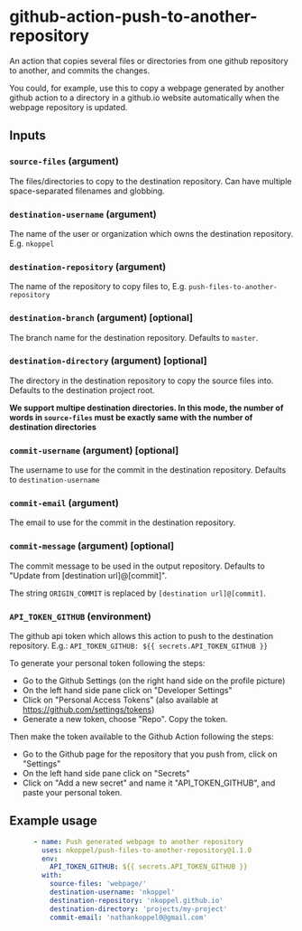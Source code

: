 # github-action-push-to-another-repository

An action that copies several files or directories from one github repository to another, and commits the changes.

You could, for example, use this to copy a webpage generated by another github action to a directory in a github.io website automatically when the webpage repository is updated.

## Inputs
### `source-files` (argument)
The files/directories to copy to the destination repository. Can have multiple space-separated filenames and globbing.

### `destination-username` (argument)
The name of the user or organization which owns the destination repository. E.g. `nkoppel`

### `destination-repository` (argument)
The name of the repository to copy files to, E.g. `push-files-to-another-repository`

### `destination-branch` (argument) [optional]
The branch name for the destination repository. Defaults to `master`.

### `destination-directory` (argument) [optional]
The directory in the destination repository to copy the source files into. Defaults to the destination project root.

**We support multipe destination directories. In this mode, the number of words in `source-files` must be exactly same with the number of destination directories**


### `commit-username` (argument) [optional]
The username to use for the commit in the destination repository. Defaults to `destination-username`

### `commit-email` (argument)
The email to use for the commit in the destination repository.

### `commit-message` (argument) [optional]
The commit message to be used in the output repository. Defaults to "Update from [destination url]@[commit]".

The string `ORIGIN_COMMIT` is replaced by `[destination url]@[commit]`.

### `API_TOKEN_GITHUB` (environment)
The github api token which allows this action to push to the destination repository.
E.g.:
  `API_TOKEN_GITHUB: ${{ secrets.API_TOKEN_GITHUB }}`

To generate your personal token following the steps:
* Go to the Github Settings (on the right hand side on the profile picture)
* On the left hand side pane click on "Developer Settings"
* Click on "Personal Access Tokens" (also available at https://github.com/settings/tokens)
* Generate a new token, choose "Repo". Copy the token.

Then make the token available to the Github Action following the steps:
* Go to the Github page for the repository that you push from, click on "Settings"
* On the left hand side pane click on "Secrets"
* Click on "Add a new secret" and name it "API_TOKEN_GITHUB", and paste your personal token.

## Example usage
```yaml
      - name: Push generated webpage to another repository
        uses: nkoppel/push-files-to-another-repository@1.1.0
        env:
          API_TOKEN_GITHUB: ${{ secrets.API_TOKEN_GITHUB }}
        with:
          source-files: 'webpage/'
          destination-username: 'nkoppel'
          destination-repository: 'nkoppel.github.io'
          destination-directory: 'projects/my-project'
          commit-email: 'nathankoppel0@gmail.com'
```
